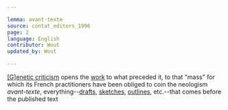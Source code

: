 ```yaml
---

lemma: avant-texte
source: contat_editors_1996
page: 2
language: English
contributor: Wout
updated_by: Wout

---
```


[[G]enetic criticism](geneticCriticism) opens the [work](work.html) to what preceded it, to that "mass" for which its French practitioners have been obliged to coin the neologism _avant-texte_, everything--[drafts](draft.html), [sketches](sketch.html), [outlines](outline.html), etc.--that comes before the published text
